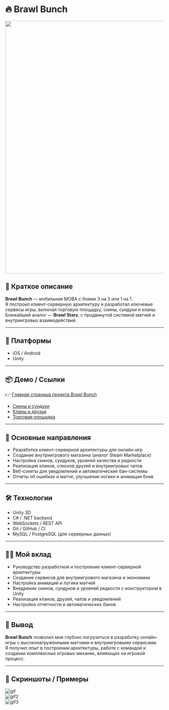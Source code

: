 
# 🔥 Brawl Bunch

<div align="center">
  <img src="data/brawl_bunch_main_image.png" width="800" />
</div>

## 📌 Краткое описание
**Brawl Bunch** — мобильная MOBA с боями 3 на 3 или 1 на 1.  
Я построил клиент-серверную архитектуру и разработал ключевые сервисы игры, включая торговую площадку, скины, сундуки и кланы.  
Ближайший аналог — **Brawl Stars**, с продвинутой системой матчей и внутриигровых взаимодействий.  

---

## 🚀 Платформы
- iOS / Android  
- Unity  

---

## 📦 Демо / Ссылки
👉 [Главная страница проекта Brawl Bunch](https://spacemotion.space/ux/ui/brawlbunch)

- [Скины и сундуки](https://example.com/skins)  
- [Кланы и друзья](https://example.com/clans)  
- [Торговая площадка](https://example.com/market)  

---

## 🧠 Основные направления
- Разработка клиент-серверной архитектуры для онлайн-игр  
- Создание внутриигрового магазина (аналог Steam Marketplace)  
- Настройка скинов, сундуков, уровней качества и редкости  
- Реализация кланов, списков друзей и внутриигровых чатов  
- Веб-сокеты для уведомлений и автоматические бан-системы  
- Отчеты об ошибках и матче, улучшение логики и анимации боев  

---

## 🛠 Технологии
- Unity 3D  
- C# / .NET backend  
- WebSockets / REST API  
- Git / GitHub / CI  
- MySQL / PostgreSQL (для серверных данных)  

---

## 👩‍💻 Мой вклад
- Руководство разработкой и построение клиент-серверной архитектуры  
- Создание сервисов для внутриигрового магазина и экономики  
- Настройка анимаций и логики матчей  
- Внедрение скинов, сундуков и уровней редкости с конструктором в Unity  
- Реализация кланов, друзей, чатов и уведомлений  
- Настройка отчетности и автоматических банов  

---

## 🏁 Вывод
**Brawl Bunch** позволил мне глубоко погрузиться в разработку онлайн-игры с высоконагруженными матчами и внутриигровыми сервисами.  
Я получил опыт в построении архитектуры, работе с командой и создании комплексных игровых механик, влияющих на игровой процесс.  

---

## 📸 Скриншоты / Примеры
![gif](data/match_screenshot1.gif)  
![gif2](data/match_screenshot2.gif)  
![gif3](data/match_screenshot3.gif)  
